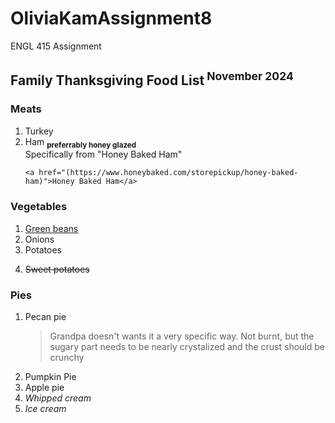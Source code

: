 # OliviaKamAssignment8
ENGL 415 Assignment
<h2>Family Thanksgiving Food List<sup> November 2024</sup></h2> 
<h3>Meats</h3> 
<ol>
  <li>Turkey</li>
  <li>Ham  <sub> <strong>preferrably honey glazed</strong></li> </sub>
    Specifically from <https://www.honeybaked.com/storepickup/honey-baked-ham> "Honey Baked Ham"
    
    <a href="(https://www.honeybaked.com/storepickup/honey-baked-ham)">Honey Baked Ham</a>
</ol>
<h3>Vegetables</h3> 
<ol>
  <li><u>Green beans</u></li>
  <li>Onions</li>
  <li>Potatoes</li>
  <li> <p><s>Sweet potatoes</s></p> </li>
</ol>
<h3>Pies</h3> 
<ol>
  <li>Pecan pie</li>
  <blockquote> Grandpa doesn't wants it a very specific way. Not burnt, but the sugary part needs to be nearly crystalized and the crust should be crunchy </blockquote>
  <li>Pumpkin Pie</li>
  <li>Apple pie</li>
  <li><em>Whipped cream</em></li>
  <li><em>Ice cream</em></li>
</ol>
